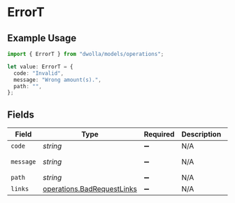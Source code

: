 # ErrorT

## Example Usage

```typescript
import { ErrorT } from "dwolla/models/operations";

let value: ErrorT = {
  code: "Invalid",
  message: "Wrong amount(s).",
  path: "",
};
```

## Fields

| Field                                                                    | Type                                                                     | Required                                                                 | Description                                                              | Example                                                                  |
| ------------------------------------------------------------------------ | ------------------------------------------------------------------------ | ------------------------------------------------------------------------ | ------------------------------------------------------------------------ | ------------------------------------------------------------------------ |
| `code`                                                                   | *string*                                                                 | :heavy_minus_sign:                                                       | N/A                                                                      | Invalid                                                                  |
| `message`                                                                | *string*                                                                 | :heavy_minus_sign:                                                       | N/A                                                                      | Wrong amount(s).                                                         |
| `path`                                                                   | *string*                                                                 | :heavy_minus_sign:                                                       | N/A                                                                      |                                                                          |
| `links`                                                                  | [operations.BadRequestLinks](../../models/operations/badrequestlinks.md) | :heavy_minus_sign:                                                       | N/A                                                                      |                                                                          |
